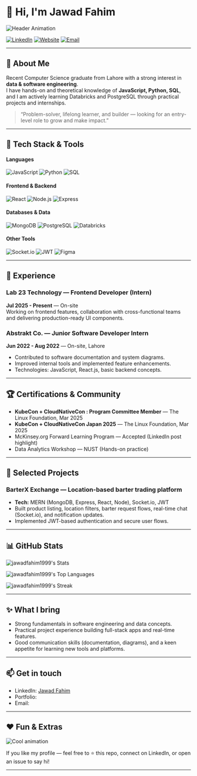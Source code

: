 # 👋 Hi, I'm Jawad Fahim
![Header Animation](https://media4.giphy.com/media/v1.Y2lkPTc5MGI3NjExd3R4Y2Ruc2VudTNoc2JwdHY2Nzg5cGdlZ2RzMTBqMnB6NndsMDlqbiZlcD12MV9pbnRlcm5hbF9naWZfYnlfaWQmY3Q9Zw/wEgs1cd7vDTt6/giphy.gif)

[![LinkedIn](https://img.shields.io/badge/LinkedIn-Connect-blue?logo=linkedin&logoColor=white)](LINKEDIN_URL)
[![Website](https://img.shields.io/badge/Portfolio-Visit-brightgreen?logo=google-chrome&logoColor=white)](PORTFOLIO_URL)
[![Email](https://img.shields.io/badge/Email-contact%40you.com-red?logo=gmail&logoColor=white)](mailto:your.email@example.com)

---

## 🚀 About Me
Recent Computer Science graduate from Lahore with a strong interest in **data & software engineering**.  
I have hands-on and theoretical knowledge of **JavaScript, Python, SQL**, and I am actively learning Databricks and PostgreSQL through practical projects and internships.

> “Problem-solver, lifelong learner, and builder — looking for an entry-level role to grow and make impact.”

---

## 🧰 Tech Stack & Tools

#### Languages
![JavaScript](https://img.shields.io/badge/JavaScript-%23F7DF1E?logo=javascript&logoColor=black)
![Python](https://img.shields.io/badge/Python-%233776AB?logo=python&logoColor=white)
![SQL](https://img.shields.io/badge/SQL-%23007ACC?logo=postgresql&logoColor=white)

#### Frontend & Backend
![React](https://img.shields.io/badge/React-%2320232a?logo=react&logoColor=%2361DAFB)
![Node.js](https://img.shields.io/badge/Node.js-%23339933?logo=node.js&logoColor=white)
![Express](https://img.shields.io/badge/Express-%23404d59?logo=express&logoColor=white)

#### Databases & Data
![MongoDB](https://img.shields.io/badge/MongoDB-%2347A248?logo=mongodb&logoColor=white)
![PostgreSQL](https://img.shields.io/badge/Postgres-%2332678F?logo=postgresql&logoColor=white)
![Databricks](https://img.shields.io/badge/Databricks-%23FF7A00?logo=databricks&logoColor=white)

#### Other Tools
![Socket.io](https://img.shields.io/badge/Socket.io-%23FFFFFF?logo=socket.io&logoColor=000000)
![JWT](https://img.shields.io/badge/JWT-%23F7931A?logo=jwt&logoColor=white)
![Figma](https://img.shields.io/badge/Figma-%23F24E1E?logo=figma&logoColor=white)

---

## 💼 Experience

### Lab 23 Technology — Frontend Developer (Intern)  
**Jul 2025 - Present** — On-site  
Working on frontend features, collaboration with cross-functional teams and delivering production-ready UI components.

### Abstrakt Co. — Junior Software Developer Intern  
**Jun 2022 - Aug 2022** — On-site, Lahore  
- Contributed to software documentation and system diagrams.  
- Improved internal tools and implemented feature enhancements.  
- Technologies: JavaScript, React.js, basic backend concepts.

---

## 🏆 Certifications & Community
- **KubeCon + CloudNativeCon : Program Committee Member** — The Linux Foundation, Mar 2025  
- **KubeCon + CloudNativeCon Japan 2025** — The Linux Foundation, Mar 2025  
- McKinsey.org Forward Learning Program — Accepted (LinkedIn post highlight)  
- Data Analytics Workshop — NUST (Hands-on practice)

---

## 🔭 Selected Projects

### BarterX Exchange — Location-based barter trading platform
- **Tech:** MERN (MongoDB, Express, React, Node), Socket.io, JWT  
- Built product listing, location filters, barter request flows, real-time chat (Socket.io), and notification updates.  
- Implemented JWT-based authentication and secure user flows.


---

## 📊 GitHub Stats

![jawadfahim1999's Stats](https://github-readme-stats.vercel.app/api?username=jawadfahim1999&theme=vue-dark&show_icons=true&hide_border=true&count_private=true)

![jawadfahim1999's Top Languages](https://github-readme-stats.vercel.app/api/top-langs/?username=jawadfahim1999&theme=vue-dark&show_icons=true&hide_border=true&layout=compact)

![jawadfahim1999's Streak](https://github-readme-streak-stats.herokuapp.com/?user=jawadfahim1999&theme=vue-dark&hide_border=true)

---

## ✨ What I bring
- Strong fundamentals in software engineering and data concepts.  
- Practical project experience building full-stack apps and real-time features.  
- Good communication skills (documentation, diagrams), and a keen appetite for learning new tools and platforms.

---

## 📫 Get in touch
- LinkedIn: [Jawad Fahim](LINKEDIN_URL)  
- Portfolio:  
- Email: 

---

## ❤️ Fun & Extras
![Cool animation](https://media3.giphy.com/media/v1.Y2lkPTc5MGI3NjExdXp4aWVtNGdieTkzcHVlYmM3YzQwMzExbmJrdmVhZWFiM3gya3JxNyZlcD12MV9pbnRlcm5hbF9naWZfYnlfaWQmY3Q9Zw/scZPhLqaVOM1qG4lT9/giphy.gif)

If you like my profile — feel free to ⭐ this repo, connect on LinkedIn, or open an issue to say hi!

---


